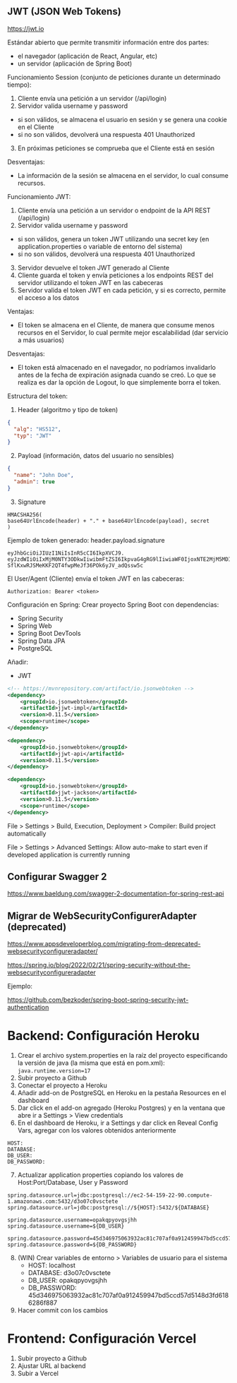## JWT (JSON Web Tokens)
https://jwt.io

Estándar abierto que permite transmitir información entre dos partes: 
* el navegador (aplicación de React, Angular, etc)
* un servidor (aplicación de Spring Boot)

Funcionamiento Session (conjunto de peticiones durante un determinado tiempo):
1. Cliente envía una petición a un servidor (/api/login)
2. Servidor valida username y password
* si son válidos, se almacena el usuario en sesión y se genera una cookie en el Cliente
* si no son válidos, devolverá una respuesta 401 Unauthorized
3. En próximas peticiones se comprueba que el Cliente está en sesión

Desventajas:
* La información de la sesión se almacena en el servidor, lo cual consume recursos.

Funcionamiento JWT:
1. Cliente envía una petición a un servidor o endpoint de la API REST (/api/login)
2. Servidor valida username y password
 * si son válidos, genera un token JWT utilizando una secret key (en application.properties o variable de entorno del sistema)
 * si no son válidos, devolverá una respuesta 401 Unauthorized
3. Servidor devuelve el token JWT generado al Cliente
4. Cliente guarda el token y envía peticiones a los endpoints REST del servidor utilizando el token JWT en las cabeceras
5. Servidor valida el token JWT en cada petición, y si es correcto, permite el acceso a los datos

Ventajas:
* El token se almacena en el Cliente, de manera que consume menos recursos en el Servidor, lo cual permite mejor escalabilidad (dar servicio a más usuarios)

Desventajas:
* El token está almacenado en el navegador, no podríamos invalidarlo antes de la fecha de expiración asignada cuando se creó.
Lo que se realiza es dar la opción de Logout, lo que simplemente borra el token.

Estructura del token:
1. Header (algoritmo y tipo de token)
```json
{
  "alg": "HS512",
  "typ": "JWT"
}
```
2. Payload (información, datos del usuario no sensibles)
```json
{
  "name": "John Doe",
  "admin": true
}
```
3. Signature 
```
HMACSHA256(
base64UrlEncode(header) + "." + base64UrlEncode(payload), secret
)
```

Ejemplo de token generado: 
header.payload.signature
```
eyJhbGciOiJIUzI1NiIsInR5cCI6IkpXVCJ9.
eyJzdWIiOiIxMjM0NTY3ODkwIiwibmFtZSI6IkpvaG4gRG9lIiwiaWF0IjoxNTE2MjM5MDIyfQ.
SflKxwRJSMeKKF2QT4fwpMeJf36POk6yJV_adQssw5c
```
El User/Agent (Cliente) envía el token JWT en las cabeceras:
```
Authorization: Bearer <token>
```

Configuración en Spring:
Crear proyecto Spring Boot con dependencias:
* Spring Security
* Spring Web
* Spring Boot DevTools
* Spring Data JPA
* PostgreSQL

Añadir: 
* JWT
```xml
<!-- https://mvnrepository.com/artifact/io.jsonwebtoken -->
<dependency>
    <groupId>io.jsonwebtoken</groupId>
    <artifactId>jjwt-impl</artifactId>
    <version>0.11.5</version>
    <scope>runtime</scope>
</dependency>

<dependency>
    <groupId>io.jsonwebtoken</groupId>
    <artifactId>jjwt-api</artifactId>
    <version>0.11.5</version>
</dependency>

<dependency>
    <groupId>io.jsonwebtoken</groupId>
    <artifactId>jjwt-jackson</artifactId>
    <version>0.11.5</version>
    <scope>runtime</scope>
</dependency>
```

File > Settings > Build, Execution, Deployment > Compiler: Build project automatically

File > Settings > Advanced Settings: Allow auto-make to start even if developed application is currently running

## Configurar Swagger 2

https://www.baeldung.com/swagger-2-documentation-for-spring-rest-api

## Migrar de WebSecurityConfigurerAdapter (deprecated)
https://www.appsdeveloperblog.com/migrating-from-deprecated-websecurityconfigureradapter/

https://spring.io/blog/2022/02/21/spring-security-without-the-websecurityconfigureradapter

Ejemplo:

https://github.com/bezkoder/spring-boot-spring-security-jwt-authentication

# Backend: Configuración Heroku
1. Crear el archivo system.properties en la raíz del proyecto especificando la versión de java (la misma que está en pom.xml): 
`java.runtime.version=17`
2. Subir proyecto a Github
3. Conectar el proyecto a Heroku
4. Añadir add-on de PostgreSQL en Heroku en la pestaña Resources en el dashboard
5. Dar click en el add-on agregado (Heroku Postgres) y en la ventana que abre ir a Settings > View credentials
6. En el dashboard de Heroku, ir a Settings y dar click en Reveal Config Vars, agregar con los valores obtenidos anteriormente
```
HOST: 
DATABASE:
DB_USER:
DB_PASSWORD: 
```
7. Actualizar application properties copiando los valores de Host:Port/Database, User y Password
```
spring.datasource.url=jdbc:postgresql://ec2-54-159-22-90.compute-1.amazonaws.com:5432/d3o07c0vsctete
spring.datasource.url=jdbc:postgresql://${HOST}:5432/${DATABASE}

spring.datasource.username=opakqpyovgsjhh
spring.datasource.username=${DB_USER}

spring.datasource.password=45d346975063932ac81c707af0a912459947bd5ccd57d5148d3fd6186286f887
spring.datasource.password=${DB_PASSWORD}
```
8. (WIN) Crear variables de entorno > Variables de usuario para el sistema
   * HOST: localhost 
   * DATABASE: d3o07c0vsctete
   * DB_USER: opakqpyovgsjhh
   * DB_PASSWORD: 45d346975063932ac81c707af0a912459947bd5ccd57d5148d3fd6186286f887
9. Hacer commit con los cambios

# Frontend: Configuración Vercel
1. Subir proyecto a Github
2. Ajustar URL al backend
3. Subir a Vercel